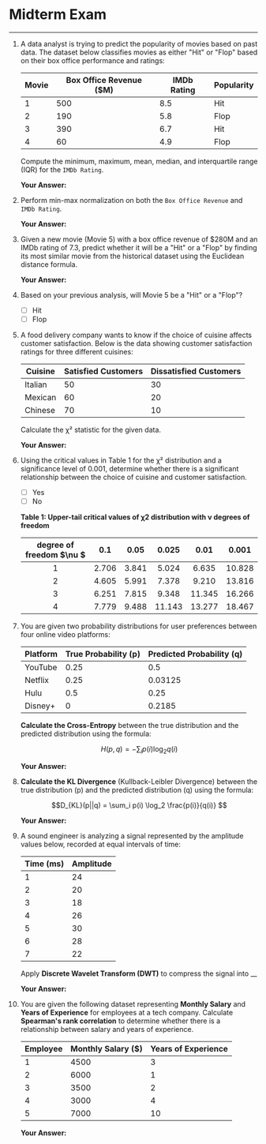 # Midterm Exam

---

1. A data analyst is trying to predict the popularity of movies based on past data. The dataset below classifies movies as either "Hit" or "Flop" based on their box office performance and ratings:

   | Movie | Box Office Revenue ($M) | IMDb Rating | Popularity |
   | ----- | ----------------------- | ----------- | ---------- |
   | 1     | 500                     | 8.5         | Hit        |
   | 2     | 190                     | 5.8         | Flop       |
   | 3     | 390                     | 6.7         | Hit        |
   | 4     | 60                      | 4.9         | Flop       |

   Compute the minimum, maximum, mean, median, and interquartile range (IQR) for the `IMDb Rating`.

   **Your Answer:**

2. Perform min-max normalization on both the `Box Office Revenue` and `IMDb Rating`.

   **Your Answer:**

3. Given a new movie (Movie 5) with a box office revenue of \$280M and an IMDb rating of 7.3, predict whether it will be a "Hit" or a "Flop" by finding its most similar movie from the historical dataset using the Euclidean distance formula.

   **Your Answer:**

4. Based on your previous analysis, will Movie 5 be a "Hit" or a "Flop"?

   - [ ] Hit
   - [ ] Flop

5. A food delivery company wants to know if the choice of cuisine affects customer satisfaction. Below is the data showing customer satisfaction ratings for three different cuisines:

   | Cuisine | Satisfied Customers | Dissatisfied Customers |
   | ------- | ------------------- | ---------------------- |
   | Italian | 50                  | 30                     |
   | Mexican | 60                  | 20                     |
   | Chinese | 70                  | 10                     |

   Calculate the χ² statistic for the given data.

   **Your Answer:**

6. Using the critical values in Table 1 for the χ² distribution and a significance level of 0.001, determine whether there is a significant relationship between the choice of cuisine and customer satisfaction.

   - [ ] Yes
   - [ ] No

   **Table 1: Upper-tail critical values of χ2 distribution with ν degrees of freedom**

   | **degree of freedom $\nu $** | **0.1** | **0.05** | **0.025** | **0.01** | **0.001** |
   | :-: | :-: | :-: | :-: | :-: | :-: |
   | 1 | 2.706 | 3.841 | 5.024 | 6.635 | 10.828 |
   | 2 | 4.605 | 5.991 | 7.378 | 9.210 | 13.816 |
   | 3 | 6.251 | 7.815 | 9.348 | 11.345 | 16.266 |
   | 4 | 7.779 | 9.488 | 11.143 | 13.277 | 18.467 |

7. You are given two probability distributions for user preferences between four online video platforms:

   | Platform | True Probability (p) | Predicted Probability (q) |
   | -------- | -------------------- | ------------------------- |
   | YouTube  | 0.25                 | 0.5                       |
   | Netflix  | 0.25                 | 0.03125                   |
   | Hulu     | 0.5                  | 0.25                      |
   | Disney+  | 0                    | 0.2185                    |

   **Calculate the Cross-Entropy** between the true distribution and the predicted distribution using the formula:

   $$H(p, q) = - \sum_i p(i) \log_2 q(i)$$

   **Your Answer:**

8. **Calculate the KL Divergence** (Kullback-Leibler Divergence) between the true distribution \(p\) and the predicted distribution \(q\) using the formula:

   $$D_{KL}(p||q) = \sum_i p(i) \log_2 \frac{p(i)}{q(i)} $$

   **Your Answer:**

9. A sound engineer is analyzing a signal represented by the amplitude values below, recorded at equal intervals of time:

   | Time (ms) | Amplitude |
   | --------- | --------- |
   | 1         | 24        |
   | 2         | 20        |
   | 3         | 18        |
   | 4         | 26        |
   | 5         | 30        |
   | 6         | 28        |
   | 7         | 22        |

   Apply **Discrete Wavelet Transform (DWT)** to compress the signal into \_\_

   **Your Answer:**

10. You are given the following dataset representing **Monthly Salary** and **Years of Experience** for employees at a tech company. Calculate **Spearman's rank correlation** to determine whether there is a relationship between salary and years of experience.

    | Employee | Monthly Salary (\$) | Years of Experience |
    | -------- | ------------------- | ------------------- |
    | 1        | 4500                | 3                   |
    | 2        | 6000                | 1                   |
    | 3        | 3500                | 2                   |
    | 4        | 3000                | 4                   |
    | 5        | 7000                | 10                  |

    **Your Answer:**

<!-- 11. You are given two probability distributions representing the frequencies of words in two different documents.

    - The term frequency vector of **Document A** is:

    $$
    \text{Document A} = \{\text{apple}: 4, \text{banana}: 4, \text{cherry}: 2, \text{pear}: 2\}
    $$

    - The term frequency vector of **Document B** is:

    $$
    \text{Document B} = \{\text{apple}: 6, \text{banana}: 2, \text{cherry}: 2, \text{orange}: 1\}
    $$

    To avoid the **zero probability problem**, you apply **Add-1 smoothing** to smooth probability distributions. What are the smoothed probability distributions $P_A'$ and $P_B'$ after applying Add-1 smoothing? -->

<!-- 11. A survey was conducted to analyze the relationship between hours of screen time per day and quality of sleep. The following data was collected for 50 people:

    | Hours of Screen Time (Per Day) | Quality of Sleep (1-10) |
    | ------------------------------ | ----------------------- |
    | 3                              | 7                       |
    | 6                              | 4                       |
    | 2                              | 8                       |
    | 7                              | 3                       |
    | 5                              | 5                       |

    Calculate the Pearson correlation coefficient between hours of screen time and quality of sleep.

    **Your Answer:** -->
